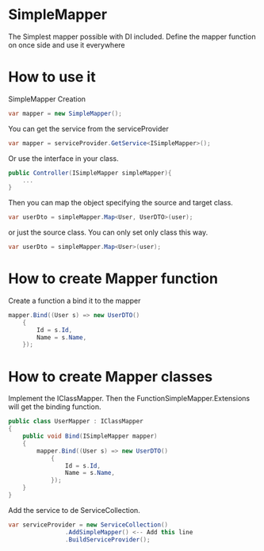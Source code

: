 # SimpleMapper
The Simplest mapper possible with DI included. Define the mapper function on once side and use it everywhere

# How to use it
SimpleMapper Creation
```csharp
var mapper = new SimpleMapper();
```

You can get the service from the serviceProvider
```csharp
var mapper = serviceProvider.GetService<ISimpleMapper>();
```

Or use the interface in your class.
```csharp
public Controller(ISimpleMapper simpleMapper){
    ...
}
```

Then you can map the object specifying the source and target class.
```csharp
var userDto = simpleMapper.Map<User, UserDTO>(user);
```

or just the source class. You can only set only class this way.
```csharp
var userDto = simpleMapper.Map<User>(user);
```


# How to create Mapper function

Create a function a bind it to the mapper
```csharp
mapper.Bind((User s) => new UserDTO()
    {
        Id = s.Id,
        Name = s.Name,
    });
```
# How to create Mapper classes

Implement the IClassMapper. Then the FunctionSimpleMapper.Extensions will get the binding function.
```csharp
public class UserMapper : IClassMapper
{
    public void Bind(ISimpleMapper mapper)
    {
        mapper.Bind((User s) => new UserDTO()
            {
                Id = s.Id,
                Name = s.Name,
            });
    }
}
```

Add the service to de ServiceCollection.
```csharp
var serviceProvider = new ServiceCollection()
                .AddSimpleMapper() <-- Add this line
                .BuildServiceProvider();
```


